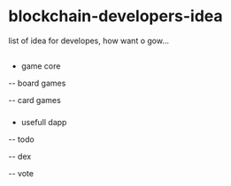 # blockchain-developers-idea
list of idea for developes, how want o gow...
##

- game core

-- board games

-- card games
###
- usefull dapp

-- todo

-- dex

-- vote
